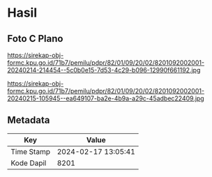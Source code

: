 # Hasil

## Foto C Plano

https://sirekap-obj-formc.kpu.go.id/71b7/pemilu/pdpr/82/01/09/20/02/8201092002001-20240214-214454--5c0b0e15-7d53-4c29-b096-12990f661192.jpg

https://sirekap-obj-formc.kpu.go.id/71b7/pemilu/pdpr/82/01/09/20/02/8201092002001-20240215-105945--ea649107-ba2e-4b9a-a29c-45adbec22409.jpg


## Metadata

| Key        | Value               |
| ---------- | ------------------- |
| Time Stamp | 2024-02-17 13:05:41 |
| Kode Dapil | 8201                |



